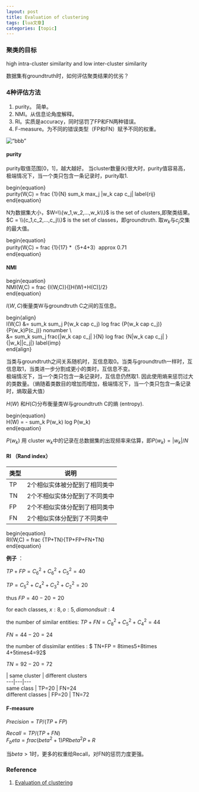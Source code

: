 ```yaml
---
layout: post
title: Evaluation of clustering 
tags: [lua文章]
categories: [topic]
---
```

### 聚类的目标

high intra-cluster similarity and low inter-cluster similarity

数据集有groundtruth时，如何评估聚类结果的优劣？

### 4种评估方法

  1. purity。 简单。
  2. NMI。从信息论角度解释。
  3. RI。实质是accuracy，同时惩罚了FP和FN两种错误。
  4. F-measure。为不同的错误类型（FP和FN）赋予不同的权重。

![“bbb”](https://sayarara.github.io//images/img1393.png)

#### purity

purity取值范围[0，1]，越大越好。 当cluster数量(k)很大时，purity值容易高，极端情况下，当一个类只包含一条记录时，purity取1.

begin{equation}  
purity(W,C) = frac {1}{N} sum_k max_j |w_k cap c_j| label{rij}  
end{equation}

N为数据集大小，$W=\\{w_1,w_2,…,w_k\\}$ is the set of clusters,即聚类结果。 $C =
\\{c_1,c_2,…,c_j\\}$ is the set of classes，即groundtruth. 取$w_k$与$c_j$交集的最大值。

begin{equation}  
purity(W,C) = frac {1}{17} *（5+4+3）approx 0.71  
end{equation}

#### NMI

begin{equation}  
NMI(W,C) = frac {I(W,C)}{[H(W)+H(C)]/2}  
end{equation}

$I(W,C)$衡量类W与groundtruth C之间的互信息。

begin{align}  
I(W,C) &= sum_k sum_j P(w_k cap c_j) log frac {P(w_k cap c_j)}{P(w_k)P(c_j)}
nonumber \  
&= sum_k sum_j frac{|w_k cap c_j| }{N} log frac {N|w_k cap c_j| }{|w_k||c_j|}
label{imp}  
end{align}

当类与groundtruth之间关系随机时，互信息取0。当类与groundtruth一样时，互信息取1，当类进一步分割成更小的类时，互信息不变。  
极端情况下，当一个类只包含一条记录时，互信息仍然取1.
因此使用熵来惩罚过大的类数量。（熵随着类数目的增加而增加，极端情况下，当一个类只包含一条记录时，熵取最大值）

$H(W)$ 和$H(C)$分布衡量类W与groundtruth C的熵 (entropy).

begin{equation}  
H(W) = - sum_k P(w_k) log P(w_k)  
end{equation}

$P(w_k)$ 用 cluster $w_k$中的记录在总数据集的出现频率来估算，即$P(w_k)=|w_k|/N$

#### RI （Rand index）

类型 | 说明  
---|---  
TP | 2个相似实体被分配到了相同类中  
TN | 2个不相似实体分配到了不同类中  
FP | 2个不相似实体分配到了相同类中  
FN | 2个相似实体分配到了不同类中  
  
begin{equation}  
RI(W,C) = frac {TP+TN}{TP+FP+FN+TN}  
end{equation}

**例子** ：

$TP+FP = C_6^2+C_6^2+C_5^2 = 40$

$TP = C_5^2+C_4^2+C_3^2+C_2^2 = 20$

thus $FP = 40 -20 = 20$

for each classes, $x:8,o:5,diamondsuit:4$

the number of similar entities: $TP+FN = C_8^2+C_5^2+C_4^2 = 44$

$FN = 44 - 20 = 24$

the number of dissimilar entities : $ TN+FP = 8times5+8times 4+5times4=92$

$TN = 92-20 = 72$

| same cluster | different clusters  
---|---|---  
same class | TP=20 | FN=24  
different classes | FP=20 | TN=72  
  
#### F-measure

$Precision = TP/(TP+FP)$

$Recall= TP/(TP+FN)$  
$F_beta = frac{(beta^2+1)PR}{beta^2P+R}$

当$beta > 1$时，更多的权重给Recall，对FN的惩罚力度更强。

### Reference

  1. [Evaluation of clustering](https://nlp.stanford.edu/IR-book/html/htmledition/evaluation-of-clustering-1.html)